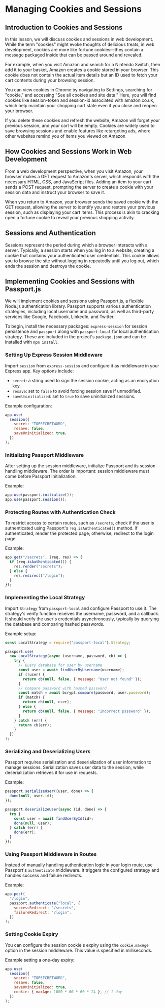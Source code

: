 # Managing Cookies and Sessions

## Introduction to Cookies and Sessions

In this lesson, we will discuss cookies and sessions in web development. While the term "cookies" might evoke thoughts of delicious treats, in web development, cookies are more like fortune cookies—they contain a message packaged inside that can be passed around and revealed.

For example, when you visit Amazon and search for a Nintendo Switch, then add it to your basket, Amazon creates a cookie stored in your browser. This cookie does not contain the actual item details but an ID used to fetch your cart contents during your browsing session.

You can view cookies in Chrome by navigating to Settings, searching for "cookie," and accessing "See all cookies and site data." Here, you will find cookies like session-token and session-id associated with amazon.co.uk, which help maintain your shopping cart state even if you close and reopen your browser.

If you delete these cookies and refresh the website, Amazon will forget your previous session, and your cart will be empty. Cookies are widely used to save browsing sessions and enable features like retargeting ads, where other websites remind you of items you viewed on Amazon.

## How Cookies and Sessions Work in Web Development

From a web development perspective, when you visit Amazon, your browser makes a GET request to Amazon's server, which responds with the necessary HTML, CSS, and JavaScript files. Adding an item to your cart sends a POST request, prompting the server to create a cookie with your session data and instruct your browser to save it.

When you return to Amazon, your browser sends the saved cookie with the GET request, allowing the server to identify you and restore your previous session, such as displaying your cart items. This process is akin to cracking open a fortune cookie to reveal your previous shopping activity.

## Sessions and Authentication

Sessions represent the period during which a browser interacts with a server. Typically, a session starts when you log in to a website, creating a cookie that contains your authenticated user credentials. This cookie allows you to browse the site without logging in repeatedly until you log out, which ends the session and destroys the cookie.

## Implementing Cookies and Sessions with Passport.js

We will implement cookies and sessions using Passport.js, a flexible Node.js authentication library. Passport supports various authentication strategies, including local username and password, as well as third-party services like Google, Facebook, LinkedIn, and Twitter.

To begin, install the necessary packages: `express-session` for session persistence and `passport` along with `passport-local` for local authentication strategy. These are included in the project's `package.json` and can be installed with `npm install`.

### Setting Up Express Session Middleware

Import `session` from `express-session` and configure it as middleware in your Express app. Key options include:

- `secret`: a string used to sign the session cookie, acting as an encryption key.
- `resave`: set to `false` to avoid forcing session save if unmodified.
- `saveUninitialized`: set to `true` to save uninitialized sessions.

Example configuration:

```js
app.use(
  session({
    secret: "TOPSECRETWORD",
    resave: false,
    saveUninitialized: true,
  })
);
```

### Initializing Passport Middleware

After setting up the session middleware, initialize Passport and its session handling middleware. The order is important: session middleware must come before Passport initialization.

Example:

```js
app.use(passport.initialize());
app.use(passport.session());
```

### Protecting Routes with Authentication Check

To restrict access to certain routes, such as `/secrets`, check if the user is authenticated using Passport's `req.isAuthenticated()` method. If authenticated, render the protected page; otherwise, redirect to the login page.

Example:

```js
app.get("/secrets", (req, res) => {
  if (req.isAuthenticated()) {
    res.render("secrets");
  } else {
    res.redirect("/login");
  }
});
```

### Implementing the Local Strategy

Import `Strategy` from `passport-local` and configure Passport to use it. The strategy's verify function receives the username, password, and a callback. It should verify the user's credentials asynchronously, typically by querying the database and comparing hashed passwords.

Example setup:

```js
const LocalStrategy = require("passport-local").Strategy;

passport.use(
  new LocalStrategy(async (username, password, cb) => {
    try {
      // Query database for user by username
      const user = await findUserByUsername(username);
      if (!user) {
        return cb(null, false, { message: "User not found" });
      }
      // Compare password with hashed password
      const match = await bcrypt.compare(password, user.password);
      if (match) {
        return cb(null, user);
      } else {
        return cb(null, false, { message: "Incorrect password" });
      }
    } catch (err) {
      return cb(err);
    }
  })
);
```

### Serializing and Deserializing Users

Passport requires serialization and deserialization of user information to manage sessions. Serialization saves user data to the session, while deserialization retrieves it for use in requests.

Example:

```js
passport.serializeUser((user, done) => {
  done(null, user.id);
});

passport.deserializeUser(async (id, done) => {
  try {
    const user = await findUserById(id);
    done(null, user);
  } catch (err) {
    done(err);
  }
});
```

### Using Passport Middleware in Routes

Instead of manually handling authentication logic in your login route, use Passport's `authenticate` middleware. It triggers the configured strategy and handles success and failure redirects.

Example:

```js
app.post(
  "/login",
  passport.authenticate("local", {
    successRedirect: "/secrets",
    failureRedirect: "/login",
  })
);
```

### Setting Cookie Expiry

You can configure the session cookie's expiry using the `cookie.maxAge` option in the session middleware. This value is specified in milliseconds.

Example setting a one-day expiry:

```js
app.use(
  session({
    secret: "TOPSECRETWORD",
    resave: false,
    saveUninitialized: true,
    cookie: { maxAge: 1000 * 60 * 60 * 24 }, // 1 day
  })
);
```
